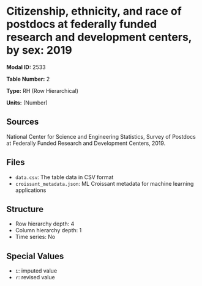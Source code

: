 # Citizenship, ethnicity, and race of postdocs at federally funded research and development centers, by sex: 2019

**Modal ID:** 2533

**Table Number:** 2

**Type:** RH (Row Hierarchical)

**Units:** (Number)

## Sources

National Center for Science and Engineering Statistics, Survey of Postdocs at Federally Funded Research and Development Centers, 2019.

## Files

- `data.csv`: The table data in CSV format
- `croissant_metadata.json`: ML Croissant metadata for machine learning applications

## Structure

- Row hierarchy depth: 4
- Column hierarchy depth: 1
- Time series: No

## Special Values

- `i`: imputed value
- `r`: revised value
